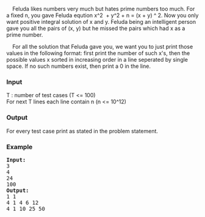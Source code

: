 <p>&nbsp;&nbsp;&nbsp; Feluda likes numbers very much but hates prime numbers too much. For a fixed n, you gave Feluda eqution x^2&nbsp; + y^2 + n = (x + y) ^ 2. Now you only want positive integral solution of x and y. Feluda being an intelligent person gave you all the pairs of (x, y) but he missed the pairs which had x as a prime number.</p>
<p>&nbsp;&nbsp;&nbsp; For all the solution that Feluda gave you, we want you to just print those values in the following format: first print the number of such x's, then the possible values x sorted in increasing order in a line seperated by single space. If no such numbers exist, then print a 0 in the line.</p>
<h3>Input</h3>
<p>T : number of test cases (T &lt;= 100)<br>For next T lines each line contain n (n &lt;= 10^12)</p>
<h3>Output</h3>
<p>For every test case print as stated in the problem statement.</p>
<h3>Example</h3>
<pre><strong>Input:</strong>
3<br>4<br>24<br>100 <br><strong>Output:</strong><br>1 1<br><div id="_mcePaste" style="overflow: hidden; position: absolute; left: -10000px; top: 148px; width: 1px; height: 1px;">24</div><div id="_mcePaste" style="overflow: hidden; position: absolute; left: -10000px; top: 148px; width: 1px; height: 1px;">4 1 4 6 12</div>4 1 4 6 12<br>4 1 10 25 50</pre>